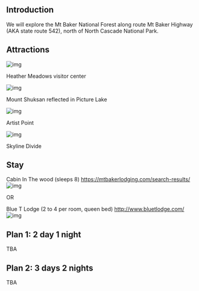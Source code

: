 ## Introduction

We will explore the Mt Baker National Forest along route Mt Baker Highway (AKA state route 542), north of North Cascade National Park.


## Attractions

![img](https://github.com/HenryGau/SeattleWAHangoutPlan/raw/master/img/Heather_Meadows.jpg)

Heather Meadows visitor center

![img](https://github.com/HenryGau/SeattleWAHangoutPlan/raw/master/img/MtBaker_PictureLake.jpg)

Mount Shuksan reflected in Picture Lake

![img](https://github.com/HenryGau/SeattleWAHangoutPlan/raw/master/img/MtBaker_ArtistPoint.jpg)

Artist Point

![img](https://github.com/HenryGau/SeattleWAHangoutPlan/raw/master/img/MtBaker_SkylineDivide.jpeg)

Skyline Divide

## Stay

Cabin In The wood (sleeps 8)
https://mtbakerlodging.com/search-results/
![img](https://github.com/HenryGau/SeattleWAHangoutPlan/raw/master/img/MtBaker_CabinSleeps8.jpeg)

OR

Blue T Lodge (2 to 4 per room, queen bed)
http://www.bluetlodge.com/
![img](https://github.com/HenryGau/SeattleWAHangoutPlan/raw/master/img/MtBaker_BlueTLodge.gif)

## Plan 1: 2 day 1 night

TBA

## Plan 2: 3 days 2 nights

TBA




